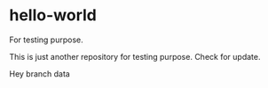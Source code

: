 # hello-world
For testing purpose.

This is just another repository for testing purpose.
Check for update.

Hey branch data

